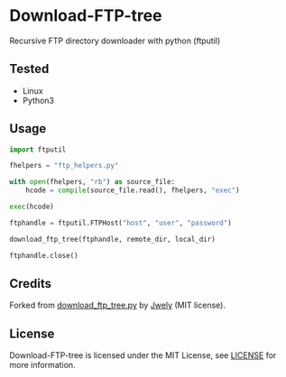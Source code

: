 # Download-FTP-tree
Recursive FTP directory downloader with python (ftputil)

Tested
-------

-   Linux
-   Python3

Usage
-------

``` python
import ftputil

fhelpers = "ftp_helpers.py"

with open(fhelpers, "rb") as source_file:
    hcode = compile(source_file.read(), fhelpers, "exec")

exec(hcode)

ftphandle = ftputil.FTPHost("host", "user", "password")

download_ftp_tree(ftphandle, remote_dir, local_dir)

ftphandle.close()
```

Credits
-------

Forked from [download_ftp_tree.py](https://gist.github.com/Jwely/ad8eb800bacef9e34dd775f9b3aad987) by [Jwely](https://gist.github.com/Jwely) (MIT license).

License
-------

Download-FTP-tree is licensed under the MIT License, see [LICENSE](https://github.com/rlf89/Download-FTP-tree/blob/master/LICENSE) for more information.